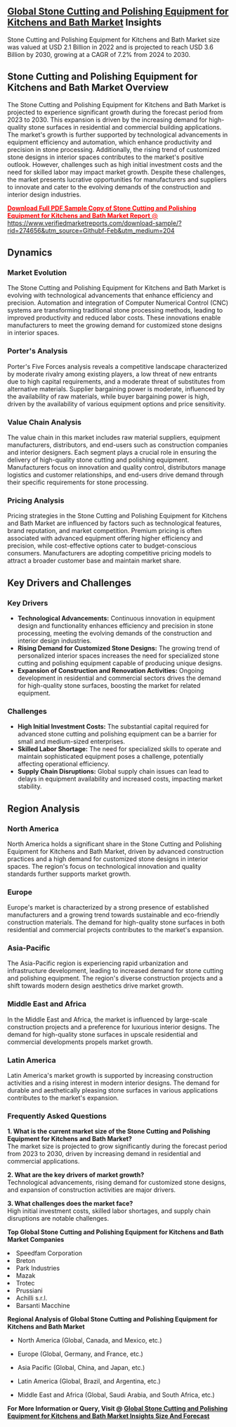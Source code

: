 <h2><a href="https://www.verifiedmarketreports.com/download-sample/?rid=274656&amp;utm_source=Githubf&amp;utm_medium=204" target="_blank">Global Stone Cutting and Polishing Equipment for Kitchens and Bath Market</a> Insights</h2><p>Stone Cutting and Polishing Equipment for Kitchens and Bath Market size was valued at USD 2.1 Billion in 2022 and is projected to reach USD 3.6 Billion by 2030, growing at a CAGR of 7.2% from 2024 to 2030.</p><p> <h2>Stone Cutting and Polishing Equipment for Kitchens and Bath Market Overview</h2> <p>The Stone Cutting and Polishing Equipment for Kitchens and Bath Market is projected to experience significant growth during the forecast period from 2023 to 2030. This expansion is driven by the increasing demand for high-quality stone surfaces in residential and commercial building applications. The market's growth is further supported by technological advancements in equipment efficiency and automation, which enhance productivity and precision in stone processing. Additionally, the rising trend of customized stone designs in interior spaces contributes to the market's positive outlook. However, challenges such as high initial investment costs and the need for skilled labor may impact market growth. Despite these challenges, the market presents lucrative opportunities for manufacturers and suppliers to innovate and cater to the evolving demands of the construction and interior design industries. </p> <p><a href="https://www.verifiedmarketreports.com/download-sample/?rid=274656"><p><span class=""><span style="color: #ff0000;"><strong>Download Full PDF Sample Copy of Stone Cutting and Polishing Equipment for Kitchens and Bath Market Report</strong> @ </span><a href="https://www.verifiedmarketreports.com/download-sample/?rid=274656&amp;utm_source=Githubf-Feb&amp;utm_medium=204" target="_blank">https://www.verifiedmarketreports.com/download-sample/?rid=274656&amp;utm_source=Githubf-Feb&amp;utm_medium=204</a></span></p></a></p> <h2>Dynamics</h2> <h3>Market Evolution</h3> <p>The Stone Cutting and Polishing Equipment for Kitchens and Bath Market is evolving with technological advancements that enhance efficiency and precision. Automation and integration of Computer Numerical Control (CNC) systems are transforming traditional stone processing methods, leading to improved productivity and reduced labor costs. These innovations enable manufacturers to meet the growing demand for customized stone designs in interior spaces. </p> <h3>Porter's Analysis</h3> <p>Porter's Five Forces analysis reveals a competitive landscape characterized by moderate rivalry among existing players, a low threat of new entrants due to high capital requirements, and a moderate threat of substitutes from alternative materials. Supplier bargaining power is moderate, influenced by the availability of raw materials, while buyer bargaining power is high, driven by the availability of various equipment options and price sensitivity. </p> <h3>Value Chain Analysis</h3> <p>The value chain in this market includes raw material suppliers, equipment manufacturers, distributors, and end-users such as construction companies and interior designers. Each segment plays a crucial role in ensuring the delivery of high-quality stone cutting and polishing equipment. Manufacturers focus on innovation and quality control, distributors manage logistics and customer relationships, and end-users drive demand through their specific requirements for stone processing. </p> <h3>Pricing Analysis</h3> <p>Pricing strategies in the Stone Cutting and Polishing Equipment for Kitchens and Bath Market are influenced by factors such as technological features, brand reputation, and market competition. Premium pricing is often associated with advanced equipment offering higher efficiency and precision, while cost-effective options cater to budget-conscious consumers. Manufacturers are adopting competitive pricing models to attract a broader customer base and maintain market share. </p> <h2>Key Drivers and Challenges</h2> <h3>Key Drivers</h3> <ul> <li><strong>Technological Advancements:</strong> Continuous innovation in equipment design and functionality enhances efficiency and precision in stone processing, meeting the evolving demands of the construction and interior design industries. </li> <li><strong>Rising Demand for Customized Stone Designs:</strong> The growing trend of personalized interior spaces increases the need for specialized stone cutting and polishing equipment capable of producing unique designs. </li> <li><strong>Expansion of Construction and Renovation Activities:</strong> Ongoing development in residential and commercial sectors drives the demand for high-quality stone surfaces, boosting the market for related equipment. </li> </ul> <h3>Challenges</h3> <ul> <li><strong>High Initial Investment Costs:</strong> The substantial capital required for advanced stone cutting and polishing equipment can be a barrier for small and medium-sized enterprises. </li> <li><strong>Skilled Labor Shortage:</strong> The need for specialized skills to operate and maintain sophisticated equipment poses a challenge, potentially affecting operational efficiency. </li> <li><strong>Supply Chain Disruptions:</strong> Global supply chain issues can lead to delays in equipment availability and increased costs, impacting market stability. </li> </ul> <h2>Region Analysis</h2> <h3>North America</h3> <p>North America holds a significant share in the Stone Cutting and Polishing Equipment for Kitchens and Bath Market, driven by advanced construction practices and a high demand for customized stone designs in interior spaces. The region's focus on technological innovation and quality standards further supports market growth. </p> <h3>Europe</h3> <p>Europe's market is characterized by a strong presence of established manufacturers and a growing trend towards sustainable and eco-friendly construction materials. The demand for high-quality stone surfaces in both residential and commercial projects contributes to the market's expansion. </p> <h3>Asia-Pacific</h3> <p>The Asia-Pacific region is experiencing rapid urbanization and infrastructure development, leading to increased demand for stone cutting and polishing equipment. The region's diverse construction projects and a shift towards modern design aesthetics drive market growth. </p> <h3>Middle East and Africa</h3> <p>In the Middle East and Africa, the market is influenced by large-scale construction projects and a preference for luxurious interior designs. The demand for high-quality stone surfaces in upscale residential and commercial developments propels market growth. </p> <h3>Latin America</h3> <p>Latin America's market growth is supported by increasing construction activities and a rising interest in modern interior designs. The demand for durable and aesthetically pleasing stone surfaces in various applications contributes to the market's expansion. </p> <h3>Frequently Asked Questions</h3> <p><strong>1. What is the current market size of the Stone Cutting and Polishing Equipment for Kitchens and Bath Market?</strong><br> The market size is projected to grow significantly during the forecast period from 2023 to 2030, driven by increasing demand in residential and commercial applications. </p> <p><strong>2. What are the key drivers of market growth?</strong><br> Technological advancements, rising demand for customized stone designs, and expansion of construction activities are major drivers. </p> <p><strong>3. What challenges does the market face?</strong><br> High initial investment costs, skilled labor shortages, and supply chain disruptions are notable challenges.</p><p><strong>Top Global Stone Cutting and Polishing Equipment for Kitchens and Bath Market Companies</strong></p><div data-test-id=""><p><li>Speedfam Corporation</li><li> Breton</li><li> Park Industries</li><li> Mazak</li><li> Trotec</li><li> Prussiani</li><li> Achilli s.r.l.</li><li> Barsanti Macchine</li></p><div><strong>Regional Analysis of&nbsp;Global Stone Cutting and Polishing Equipment for Kitchens and Bath Market</strong></div><ul><li dir="ltr"><p dir="ltr">North America&nbsp;(Global, Canada, and Mexico, etc.)</p></li><li dir="ltr"><p dir="ltr">Europe (Global, Germany, and France, etc.)</p></li><li dir="ltr"><p dir="ltr">Asia Pacific&nbsp;(Global, China, and Japan, etc.)</p></li><li dir="ltr"><p dir="ltr">Latin America&nbsp;(Global, Brazil, and Argentina, etc.)</p></li><li dir="ltr">Middle East and Africa&nbsp;(Global, Saudi Arabia, and South Africa, etc.)</li></ul><p><strong>For More Information or Query, Visit @&nbsp;</strong><strong><a href="https://www.verifiedmarketreports.com/product/stone-cutting-and-polishing-equipment-for-kitchens-and-bath-market/?utm_source=Githubf&amp;utm_medium=204" target="_blank">Global Stone Cutting and Polishing Equipment for Kitchens and Bath Market Insights Size And Forecast</a></strong></p></div>
